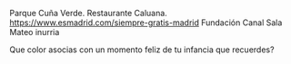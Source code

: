 Parque Cuña Verde.
Restaurante Caluana.
https://www.esmadrid.com/siempre-gratis-madrid
Fundación Canal Sala Mateo inurria



Que color asocias con un momento feliz de tu infancia que recuerdes?

